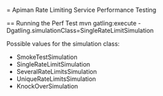 = Apiman Rate Limiting Service Performance Testing

== Running the Perf Test
mvn gatling:execute -Dgatling.simulationClass=SingleRateLimitSimulation

Possible values for the simulation class:

* SmokeTestSimulation
* SingleRateLimitSimulation
* SeveralRateLimitsSimulation
* UniqueRateLimitsSimulation
* KnockOverSimulation


